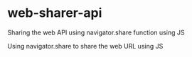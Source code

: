 # web-sharer-api
Sharing the web API using navigator.share function using JS

Using navigator.share to share the web URL using JS
